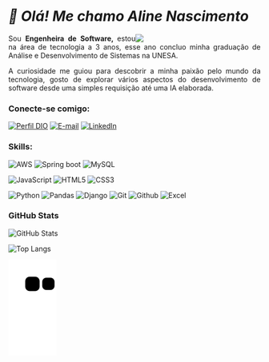 #  *👋 Olá! Me chamo Aline Nascimento*

<img align="right" src="https://avatars.githubusercontent.com/u/62856490?s=400&u=2aaeedb828b46fc98c8a7429fd737fdb923fff30&v=4" width="250"/> 



<p align="justify"> Sou <strong> Engenheira de Software, </strong> estou na área de tecnologia a 3 anos, esse ano concluo minha graduação de Análise e Desenvolvimento de Sistemas na UNESA. </p>

<p align="justify"> A curiosidade me guiou para descobrir a minha paixão pelo mundo da tecnologia, gosto de explorar vários aspectos do desenvolvimento de software desde uma simples requisição até uma IA elaborada. </p>


### Conecte-se comigo:
[![Perfil DIO](https://img.shields.io/badge/-Meu%20Perfil%20na%20DIO-afeeee?style=for-the-badge)](https://www.dio.me/users/alinen811)
[![E-mail](https://img.shields.io/badge/-Email-000?style=for-the-badge&logo=microsoft-outlook&logoColor=E94D5F)](mailto:alinen811@gmail.com)
[![LinkedIn](https://img.shields.io/badge/LinkedIn-0A66C2?style=for-the-badge&logo=linkedin&logoColor=white)](https://www.linkedin.com/in/aline-nascimento-b21b04191/)

### Skills:

![AWS](https://img.shields.io/badge/AWS-000.svg?style=for-the-badge&logo=amazon-aws&logoColor=yellow) 
<img alt="Spring boot" src ="https://img.shields.io/badge/Spring Boot-000?style=for-the-badge&logo=Spring-boot&logoColor=white">
![MySQL](https://img.shields.io/badge/mysql-000.svg?style=for-the-badge&logo=mysql&logoColor=white)

![JavaScript](https://img.shields.io/badge/JavaScript-000?style=for-the-badge&logo=javascript)
![HTML5](https://img.shields.io/badge/HTML5-000?style=for-the-badge&logo=html5)
![CSS3](https://img.shields.io/badge/CSS3-000?style=for-the-badge&logo=css3&logoColor=264CE4)

![Python](https://img.shields.io/badge/Python-000?style=for-the-badge&logo=python) 
![Pandas](https://img.shields.io/badge/Pandas-000?style=for-the-badge&logo=pandas)
![Django](https://img.shields.io/badge/Django-000?style=for-the-badge&logo=django) 
![Git](https://img.shields.io/badge/Git-000?style=for-the-badge&logo=git)
![Github](https://img.shields.io/badge/Github-000?style=for-the-badge&logo=Github)
    <img  alt="Excel" src ="https://img.shields.io/badge/Microsoft_Excel-000?style=for-the-badge&logo=microsoft-excel&logoColor=white">






### GitHub Stats
![GitHub Stats](https://github-readme-stats.vercel.app/api?username=girl-c0de&theme=transparent&bg_color=000&border_color=30A3DC&show_icons=true&icon_color=30A3DC&title_color=E94D5F&text_color=FFF)

![Top Langs](https://github-readme-stats-git-masterrstaa-rickstaa.vercel.app/api/top-langs/?username=girl-c0de&layout=compact&bg_color=000&border_color=30A3DC&title_color=E94D5F&text_color=FFF)


![Snake animation](https://github.com/girl-c0de/girl-c0de/blob/output/github-contribution-grid-snake.svg)
